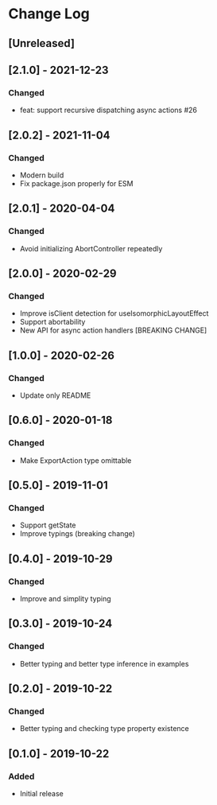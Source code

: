 # Change Log

## [Unreleased]

## [2.1.0] - 2021-12-23
### Changed
- feat: support recursive dispatching async actions #26

## [2.0.2] - 2021-11-04
### Changed
- Modern build
- Fix package.json properly for ESM

## [2.0.1] - 2020-04-04
### Changed
- Avoid initializing AbortController repeatedly

## [2.0.0] - 2020-02-29
### Changed
- Improve isClient detection for useIsomorphicLayoutEffect
- Support abortability
- New API for async action handlers [BREAKING CHANGE]

## [1.0.0] - 2020-02-26
### Changed
- Update only README

## [0.6.0] - 2020-01-18
### Changed
- Make ExportAction type omittable

## [0.5.0] - 2019-11-01
### Changed
- Support getState
- Improve typings (breaking change)

## [0.4.0] - 2019-10-29
### Changed
- Improve and simplity typing

## [0.3.0] - 2019-10-24
### Changed
- Better typing and better type inference in examples

## [0.2.0] - 2019-10-22
### Changed
- Better typing and checking type property existence

## [0.1.0] - 2019-10-22
### Added
- Initial release
